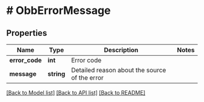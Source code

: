 # # ObbErrorMessage

## Properties

Name | Type | Description | Notes
------------ | ------------- | ------------- | -------------
**error_code** | **int** | Error code |
**message** | **string** | Detailed reason about the source of the error |

[[Back to Model list]](../../README.md#models) [[Back to API list]](../../README.md#endpoints) [[Back to README]](../../README.md)
